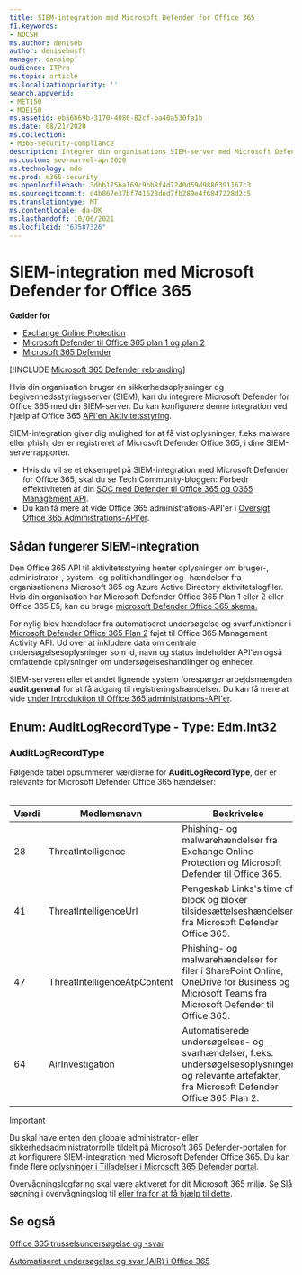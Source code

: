 ```yaml
---
title: SIEM-integration med Microsoft Defender for Office 365
f1.keywords:
- NOCSH
ms.author: deniseb
author: denisebmsft
manager: dansimp
audience: ITPro
ms.topic: article
ms.localizationpriority: ''
search.appverid:
- MET150
- MOE150
ms.assetid: eb56b69b-3170-4086-82cf-ba40a530fa1b
ms.date: 08/21/2020
ms.collection:
- M365-security-compliance
description: Integrer din organisations SIEM-server med Microsoft Defender Office 365 og relaterede trusselshændelser i Office 365 API'en Activity Management.
ms.custom: seo-marvel-apr2020
ms.technology: mdo
ms.prod: m365-security
ms.openlocfilehash: 3dbb175ba169c9bb8f4d7240d59d9886391167c3
ms.sourcegitcommit: d4b867e37bf741528ded7fb289e4f6847228d2c5
ms.translationtype: MT
ms.contentlocale: da-DK
ms.lasthandoff: 10/06/2021
ms.locfileid: "63587326"
---
```

# <a name="siem-integration-with-microsoft-defender-for-office-365"></a>SIEM-integration med Microsoft Defender for Office 365

**Gælder for**
- [Exchange Online Protection](exchange-online-protection-overview.md)
- [Microsoft Defender til Office 365 plan 1 og plan 2](defender-for-office-365.md)
- [Microsoft 365 Defender](../defender/microsoft-365-defender.md)

[!INCLUDE [Microsoft 365 Defender rebranding](../includes/microsoft-defender-for-office.md)]


Hvis din organisation bruger en sikkerhedsoplysninger og begivenhedsstyringsserver (SIEM), kan du integrere Microsoft Defender for Office 365 med din SIEM-server. Du kan konfigurere denne integration ved hjælp af Office 365 [API'en Aktivitetsstyring](/office/office-365-management-api/office-365-management-activity-api-reference).

SIEM-integration giver dig mulighed for at få vist oplysninger, f.eks malware eller phish, der er registreret af Microsoft Defender Office 365, i dine SIEM-serverrapporter.

- Hvis du vil se et eksempel på SIEM-integration med Microsoft Defender for Office 365, skal du se Tech Community-bloggen: Forbedr effektiviteten af din [SOC med Defender til Office 365 og O365 Management API](https://techcommunity.microsoft.com/t5/microsoft-security-and/improve-the-effectiveness-of-your-soc-with-office-365-atp-and/ba-p/1525185).
- Du kan få mere at vide Office 365 administrations-API'er i [Oversigt Office 365 Administrations-API'er](/office/office-365-management-api/office-365-management-apis-overview).

## <a name="how-siem-integration-works"></a>Sådan fungerer SIEM-integration

Den Office 365 API til aktivitetsstyring henter oplysninger om bruger-, administrator-, system- og politikhandlinger og -hændelser fra organisationens Microsoft 365 og Azure Active Directory aktivitetslogfiler. Hvis din organisation har Microsoft Defender Office 365 Plan 1 eller 2 eller Office 365 E5, kan du bruge [microsoft Defender Office 365 skema.](/office/office-365-management-api/office-365-management-activity-api-schema#office-365-advanced-threat-protection-and-threat-investigation-and-response-schema)

For nylig blev hændelser fra automatiseret undersøgelse og svarfunktioner i [Microsoft Defender Office 365 Plan 2](defender-for-office-365.md#microsoft-defender-for-office-365-plan-1-and-plan-2) føjet til Office 365 Management Activity API. Ud over at inkludere data om centrale undersøgelsesoplysninger som id, navn og status indeholder API'en også omfattende oplysninger om undersøgelseshandlinger og enheder.

SIEM-serveren eller et andet lignende system forespørger arbejdsmængden **audit.general** for at få adgang til registreringshændelser. Du kan få mere at vide [under Introduktion til Office 365 administrations-API'er](/office/office-365-management-api/get-started-with-office-365-management-apis).

## <a name="enum-auditlogrecordtype---type-edmint32"></a>Enum: AuditLogRecordType - Type: Edm.Int32

### <a name="auditlogrecordtype"></a>AuditLogRecordType

Følgende tabel opsummerer værdierne for **AuditLogRecordType**, der er relevante for Microsoft Defender Office 365 hændelser:<br/><br/>

| Værdi | Medlemsnavn | Beskrivelse |
|---|---|---|
| 28| ThreatIntelligence | Phishing- og malwarehændelser fra Exchange Online Protection og Microsoft Defender til Office 365. |
| 41| ThreatIntelligenceUrl | Pengeskab Links's time of block og bloker tilsidesættelseshændelser fra Microsoft Defender Office 365. |
| 47| ThreatIntelligenceAtpContent | Phishing- og malwarehændelser for filer i SharePoint Online, OneDrive for Business og Microsoft Teams fra Microsoft Defender til Office 365. |
| 64| AirInvestigation | Automatiserede undersøgelses- og svarhændelser, f.eks. undersøgelsesoplysninger og relevante artefakter, fra Microsoft Defender Office 365 Plan 2. |

> [!IMPORTANT]
> Du skal have enten den globale administrator- eller sikkerhedsadministratorrolle tildelt på Microsoft 365 Defender-portalen for at konfigurere SIEM-integration med Microsoft Defender Office 365. Du kan finde flere [oplysninger i Tilladelser i Microsoft 365 Defender portal](permissions-microsoft-365-security-center.md).
>
> Overvågningslogføring skal være aktiveret for dit Microsoft 365 miljø. Se Slå søgning i overvågningslog til [eller fra for at få hjælp til dette](../../compliance/turn-audit-log-search-on-or-off.md).

## <a name="see-also"></a>Se også

[Office 365 trusselsundersøgelse og -svar](office-365-ti.md)

[Automatiseret undersøgelse og svar (AIR) i Office 365](automated-investigation-response-office.md)